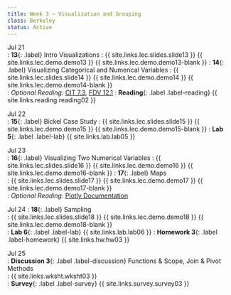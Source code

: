 ```yaml
---
title: Week 3 — Visualization and Grouping
class: Berkeley
status: Active
---
```


Jul 21  
: **13**{: .label} Intro Visualizations
    : {{ site.links.lec.slides.slide13 }} {{ site.links.lec.demo.demo13 }} {{ site.links.lec.demo.demo13-blank }} 
: **14**{: .label} Visualizing Categorical and Numerical Variables
    : {{ site.links.lec.slides.slide14 }} {{ site.links.lec.demo.demo14 }} {{ site.links.lec.demo.demo14-blank }}  
: *Optional Reading:* [CIT 7.3](https://inferentialthinking.com/chapters/07/3/Overlaid_Graphs.html), [FDV 12.1](https://clauswilke.com/dataviz/visualizing-associations.html#associations-scatterplots)
: **Reading**{: .label .label-reading} {{ site.links.reading.reading02 }}  

Jul 22  
: **15**{: .label} Bickel Case Study
    : {{ site.links.lec.slides.slide15 }} {{ site.links.lec.demo.demo15 }} {{ site.links.lec.demo.demo15-blank }} 
: **Lab 5**{: .label .label-lab} {{ site.links.lab.lab05 }}

Jul 23  
: **16**{: .label} Visualizing Two Numerical Variables
    : {{ site.links.lec.slides.slide16 }} {{ site.links.lec.demo.demo16 }} {{ site.links.lec.demo.demo16-blank }}
: **17**{: .label} Maps  
    : {{ site.links.lec.slides.slide17 }} {{ site.links.lec.demo.demo17 }} {{ site.links.lec.demo.demo17-blank }}  
: *Optional Reading:* [Plotly Documentation](https://plotly.com/python/plotly-express/)

Jul 24
: **18**{: .label} Sampling  
    : {{ site.links.lec.slides.slide18 }} {{ site.links.lec.demo.demo18 }} {{ site.links.lec.demo.demo18-blank }}  
: **Lab 6**{: .label .label-lab} {{ site.links.lab.lab06 }}
: **Homework 3**{: .label .label-homework} {{ site.links.hw.hw03 }}  

Jul 25  
: **Discussion 3**{: .label .label-discussion} Functions & Scope, Join & Pivot Methods  
    : {{ site.links.wksht.wksht03 }}  
: **Survey**{: .label .label-survey} {{ site.links.survey.survey03 }}